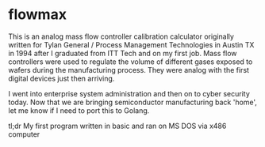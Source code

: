 # flowmax
This is an analog mass flow controller calibration calculator originally written for Tylan General / Process Management Technologies in Austin TX in 1994 after I graduated from ITT Tech and on my first job. Mass flow controllers were used to regulate the volume of different gases exposed to wafers during the manufacturing process. They were analog with the first digital devices just then arriving.

I went into enterprise system administration and then on to cyber security today. Now that we are bringing semiconductor manufacturing back 'home', let me know if I need to port this to Golang. 


tl;dr
My first program written in basic and ran on MS DOS via x486 computer


